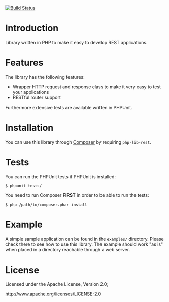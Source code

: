 [![Build Status](https://www.travis-ci.org/fkooman/php-lib-rest.png?branch=master)](https://www.travis-ci.org/fkooman/php-lib-rest)

# Introduction
Library written in PHP to make it easy to develop REST applications. 

# Features
The library has the following features:
* Wrapper HTTP request and response class to make it very easy to test your
  applications
* RESTful router support

Furthermore extensive tests are available written in PHPUnit.

# Installation
You can use this library through [Composer](http://getcomposer.org/) by 
requiring `php-lib-rest`. 

# Tests
You can run the PHPUnit tests if PHPUnit is installed:

    $ phpunit tests/

You need to run Composer **FIRST** in order to be able to run the tests:

    $ php /path/to/composer.phar install
        
# Example
A simple sample application can be found in the `examples/` directory. 
Please check there to see how to use this library. The example should work
"as is" when placed in a directory reachable through a web server.

# License
Licensed under the Apache License, Version 2.0;

   http://www.apache.org/licenses/LICENSE-2.0
